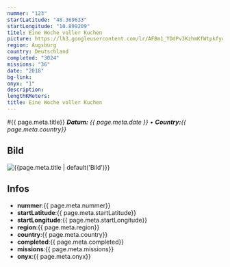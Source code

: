 ```yaml
---
nummer: "123"
startLatitude: "48.369633"
startLongitude: "10.899209"
titel: Eine Woche voller Kuchen
picture: https://lh3.googleusercontent.com/lr/AFBm1_YDdPv3KzhmKfWtpkfyc3ZFUmgg7AClmkCamdVTAmpRPf9IcVAwbdrT5yuIX5J_zXc8hEIKRtCI4ZQXYgglJZmRJ0Dz5m3arcy06Ie7v1e3vU9OkF0pnbQAeq48dhhVzUD26PnUEKh8yQB4swrej8D2h_C_OkQG6yGS8pMID7WmUmNK3Ru7aJFypO-6YIR6NiMw12jzTzX8k1lbTkQI20ivWzuWqBIwm4jvRuDnJBa_Sn4LVdaFPN2IQYDLfoTiRIylvFreHAql4P8wfItfcB26cMRnM0EeZzNnHPRUsDqFlRd5XYUotnIxQDr_PYpxXQ0qeMRSJvXN0zHpanT3V3711rZcpj-THKTzxC3qzzpdBx9ldwaFgak3vvSZKCf1s77XtXTYYJcVkND6J22RcUFPKTXTdHHVTxE0xF3Q3hC63xAyAVou2Xi1X7GNTwLDQotUsyl3haNXBVDco6a9P8G-4JNl6E0-74GrOhvhx_otvA285QUc41RDTzQRKUxM84dd5AaRjRSWHu2qNeRJ6mB7fRULmWG7Z54ioSLZq0S_MmLQX2yiuGgZq1XjxjYZ4mp6NTJ1nZCykYhyCikcEcWQlzl-VpbotTHPdjEAgMqQ5PjUq3zMKzvkWzHI7KlPkoDHZ82bF7fKyw4lUJNRNIuyXr6Pw2uwTCqljSfSZUY7qtocItW-JZppVxWBT9NVyxzoZIlIpU6o3IMgCou08OJFEi7EKzz6TWQ8YQC_OTra_GUPBosAR9DuuaaJyc0uDPeh9Jr5DhDDaGrzEh24o0pVOCPt7Y2rQuqjg_7gEGpRFNgFFfAqjqrsO0Tfb4RT3pHE8YnR1vWCRqt2VM72U7yfNRoOarRI8adU
region: Augsburg
country: Deutschland
completed: "3024"
missions: "36"
date: "2018"
bg-link: 
onyx: "1"
description: 
lengthKMeters: 
title: Eine Woche voller Kuchen
---
```


#{{ page.meta.title}}
_**Datum:** {{ page.meta.date }} • **Country:**{{ page.meta.country}}_

## Bild
![{{page.meta.title | default('Bild')}}]({{page.meta.picture}})

## Infos
- **nummer**:{{ page.meta.nummer}}
- **startLatitude**:{{ page.meta.startLatitude}}
- **startLongitude**:{{ page.meta.startLongitude}}
- **region**:{{ page.meta.region}}
- **country**:{{ page.meta.country}}
- **completed**:{{ page.meta.completed}}
- **missions**:{{ page.meta.missions}}
- **onyx**:{{ page.meta.onyx}}

